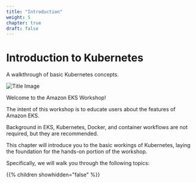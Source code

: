 ```yaml
---
title: "Introduction"
weight: 5
chapter: true
draft: false
---
```


# Introduction to Kubernetes

A walkthrough of basic Kubernetes concepts.

![Title Image](/images/introduction/eks-product-page.png)

Welcome to the Amazon EKS Workshop!

The intent of this workshop is to educate users about the features of Amazon EKS.

Background in EKS, Kubernetes, Docker, and container workflows are not required, but they are recommended.

This chapter will introduce you to the basic workings of Kubernetes, laying the foundation for the hands-on portion of the workshop.

Specifically, we will walk you through the following topics:

{{% children showhidden="false" %}}
